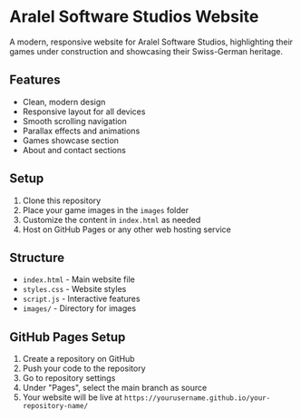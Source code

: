 # Aralel Software Studios Website

A modern, responsive website for Aralel Software Studios, highlighting their games under construction and showcasing their Swiss-German heritage.

## Features

- Clean, modern design
- Responsive layout for all devices
- Smooth scrolling navigation
- Parallax effects and animations
- Games showcase section
- About and contact sections

## Setup

1. Clone this repository
2. Place your game images in the `images` folder
3. Customize the content in `index.html` as needed
4. Host on GitHub Pages or any other web hosting service

## Structure

- `index.html` - Main website file
- `styles.css` - Website styles
- `script.js` - Interactive features
- `images/` - Directory for images

## GitHub Pages Setup

1. Create a repository on GitHub
2. Push your code to the repository
3. Go to repository settings
4. Under "Pages", select the main branch as source
5. Your website will be live at `https://yourusername.github.io/your-repository-name/`
